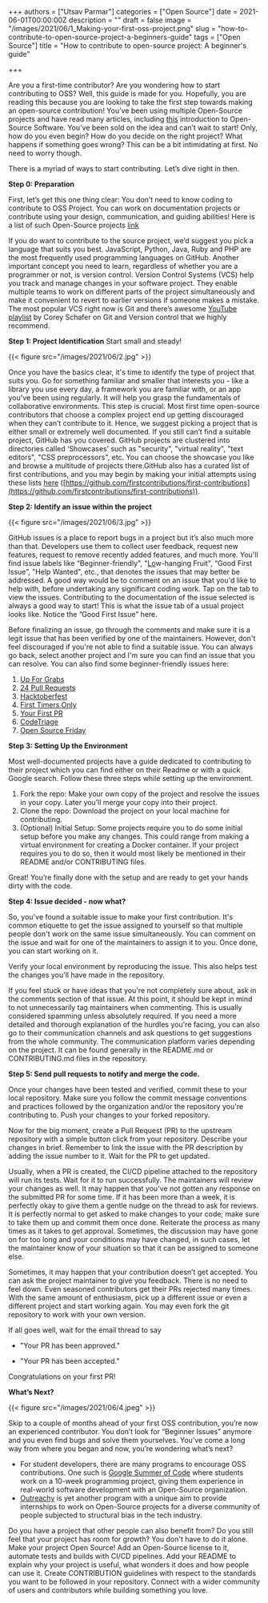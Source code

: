+++
authors = ["Utsav Parmar"]
categories = ["Open Source"]
date = 2021-06-01T00:00:00Z
description = ""
draft = false
image = "/images/2021/06/1_Making-your-first-oss-project.png"
slug = "how-to-contribute-to-open-source-project-a-beginners-guide"
tags = ["Open Source"]
title = "How to contribute to open-source project: A beginner's guide"

+++


Are you a first-time contributor?  Are you wondering how to start contributing to OSS? Well, this guide is made for you. Hopefully, you are reading this because you are looking to take the first step towards making an open-source contribution! You’ve been using multiple Open-Source projects and have read many articles, including [this](/benefits-and-challenges-of-open-source-development/) introduction to Open-Source Software. You’ve been sold on the idea and can’t wait to start! Only, how do you even begin? How do you decide on the right project? What happens if something goes wrong? This can be a bit intimidating at first. No need to worry though.

There is a myriad of ways to start contributing. Let’s dive right in then.

**Step 0:  Preparation**

First, let’s get this one thing clear: You don’t need to know coding to contribute to OSS Project. You can work on documentation projects or contribute using your design, communication, and guiding abilities! Here is a list of such Open-Source projects [link](https://github.com/szabgab/awesome-for-non-programmers)

If you do want to contribute to the source project, we’d suggest you pick a language that suits you best. JavaScript, Python, Java, Ruby and PHP are the most frequently used programming languages on GitHub. Another important concept you need to learn, regardless of whether you are a programmer or not, is version control. Version Control Systems (VCS) help you track and manage changes in your software project. They enable multiple teams to work on different parts of the project simultaneously and make it convenient to revert to earlier versions if someone makes a mistake. The most popular VCS right now is Git and there’s awesome [YouTube playlist](https://www.youtube.com/playlist?list=PL-osiE80TeTuRUfjRe54Eea17-YfnOOAx) by Corey Schafer on Git and Version control that we highly recommend.

**Step 1: Project Identification** Start small and steady!

{{< figure src="/images/2021/06/2.jpg" >}}

Once you have the basics clear, it's time to identify the type of project that suits you. Go for something familiar and smaller that interests you - like a library you use every day, a framework you are familiar with, or an app you've been using regularly. It will help you grasp the fundamentals of collaborative environments. This step is crucial. Most first time open-source contributors that choose a complex project end up getting discouraged when they can’t contribute to it. Hence, we suggest picking a project that is either small or extremely well documented. If you still can’t find a suitable project, GitHub has you covered. GitHub projects are clustered into directories called ‘Showcases’ such as "security", "virtual reality", "text editors", "CSS preprocessors", etc. You can choose the showcase you like and browse a multitude of projects there.GitHub also has a curated list of first contributions, and you may begin by making your initial attempts using these lists [here](https://github.com/JGEC-Winter-of-Code/Beginner-Repo/%22%20/) ([https://github.com/firstcontributions/first-contributions](https://github.com/firstcontributions/first-contributions)).

**Step 2: Identify an issue within the project**

{{< figure src="/images/2021/06/3.jpg" >}}

GitHub issues is a place to report bugs in a project but it’s also much more than that. Developers use them to collect user feedback, request new features, request to remove recently added features, and much more. You'll find issue labels like “Beginner-friendly", "[Lo](https://github.com/topics/low-hanging-fruit)w-hanging Fruit", “Good First Issue”, "Help Wanted", etc., that denotes the issues that may better be addressed. A good way would be to comment on an issue that you'd like to help with, before undertaking any significant coding work. Tap on the tab to view the issues. Contributing to the documentation of the issue selected is always a good way to start! This is what the issue tab of a usual project looks like. Notice the ”Good First Issue” here.

Before finalizing an issue, go through the comments and make sure it is a legit issue that has been verified by one of the maintainers. However, don't feel discouraged if you're not able to find a suitable issue. You can always go back, select another project and I'm sure you can find an issue that you can resolve. You can also find some beginner-friendly issues here:

1. [Up For Grabs](https://workat.tech/general/article/open-source-contribution-guide-xmhf1k601vdj)
2. [24 Pull Requests](https://24pullrequests.com/)
3. [Hacktoberfest](https://hacktoberfest.digitalocean.com/)
4. [First Timers Only](https://www.firsttimersonly.com/)
5. [Your First PR](http://yourfirstpr.github.io/)
6. [CodeTriage](https://www.codetriage.com/)
7. [Open Source Friday](https://opensourcefriday.com/)

**Step 3: Setting Up the Environment**

Most well-documented projects have a guide dedicated to contributing to their project which you can find either on their Readme or with a quick Google search. Follow these three steps while setting up the environment.

1. Fork the repo: Make your own copy of the project and resolve the issues in your copy. Later you’ll merge your copy into their project.
2. Clone the repo: Download the project on your local machine for contributing.
3. (Optional) Initial Setup: Some projects require you to do some initial setup before you make any changes. This could range from making a virtual environment for creating a Docker container. If your project requires you to do so, then it would most likely be mentioned in their README and/or CONTRIBUTING files.

Great! You’re finally done with the setup and are ready to get your hands dirty with the code.

**Step 4: Issue decided - now what?**

So, you've found a suitable issue to make your first contribution. It's common etiquette to get the issue assigned to yourself so that multiple people don't work on the same issue simultaneously. You can comment on the issue and wait for one of the maintainers to assign it to you. Once done, you can start working on it.

Verify your local environment by reproducing the issue. This also helps test the changes you'll have made in the repository.

If you feel stuck or have ideas that you're not completely sure about, ask in the comments section of that issue. At this point, it should be kept in mind to not unnecessarily tag maintainers when commenting. This is usually considered spamming unless absolutely required. If you need a more detailed and thorough explanation of the hurdles you're facing, you can also go to their communication channels and ask questions to get suggestions from the whole community. The communication platform varies depending on the project. It can be found generally in the README.md or CONTRIBUTING.md files in the repository.

**Step 5: Send pull requests to notify and merge the code.**

Once your changes have been tested and verified, commit these to your local repository. Make sure you follow the commit message conventions and practices followed by the organization and/or the repository you're contributing to. Push your changes to your forked repository.

Now for the big moment, create a Pull Request (PR) to the upstream repository with a simple button click from your repository. Describe your changes in brief. Remember to link the issue with the PR description by adding the issue number to it. Wait for the PR to get updated.

Usually, when a PR is created, the CI/CD pipeline attached to the repository will run its tests. Wait for it to run successfully. The maintainers will review your changes as well. It may happen that you've not gotten any response on the submitted PR for some time. If it has been more than a week, it is perfectly okay to give them a gentle nudge on the thread to ask for reviews. It is perfectly normal to get asked to make changes to your code; make sure to take them up and commit them once done. Reiterate the process as many times as it takes to get approval. Sometimes, the discussion may have gone on for too long and your conditions may have changed, in such cases, let the maintainer know of your situation so that it can be assigned to someone else.

Sometimes, it may happen that your contribution doesn’t get accepted. You can ask the project maintainer to give you feedback. There is no need to feel down. Even seasoned contributors get their PRs rejected many times. With the same amount of enthusiasm, pick up a different issue or even a different project and start working again. You may even fork the git repository to work with your own version.

If all goes well, wait for the email thread to say

- "Your PR has been approved."

- "Your PR has been accepted."

Congratulations on your first PR!

**What’s Next?**

{{< figure src="/images/2021/06/4.jpeg" >}}

Skip to a couple of months ahead of your first OSS contribution, you’re now an experienced contributor. You don’t look for “Beginner Issues” anymore and you even find bugs and solve them yourselves. You’ve come a long way from where you began and now, you’re wondering what’s next?

* For student developers, there are many programs to encourage OSS contributions. One such is [Google Summer of Code](https://summerofcode.withgoogle.com/) where students work on a 10-week programming project, giving them experience in real-world software development with an Open-Source organization.
* [Outreachy](https://www.outreachy.org/) is yet another program with a unique aim to provide internships to work on Open-Source projects for a diverse community of people subjected to structural bias in the tech industry.

Do you have a project that other people can also benefit from? Do you still feel that your project has room for growth? You don't have to do it alone. Make your project Open Source! Add an Open-Source license to it, automate tests and builds with CI/CD pipelines. Add your README to explain why your project is useful, what wonders it does and how people can use it. Create CONTRIBUTION guidelines with respect to the standards you want to be followed in your repository. Connect with a wider community of users and contributors while building something you love.

